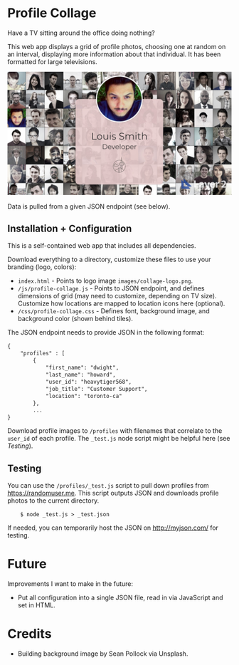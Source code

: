 # Profile Collage

Have a TV sitting around the office doing nothing?

This web app displays a grid of profile photos, choosing one at random on an interval, displaying more information about that individual. It has been formatted for large televisions.

![Screenshot of Profile Collage](/images/screenshot.jpg)

Data is pulled from a given JSON endpoint (see below).

## Installation + Configuration

This is a self-contained web app that includes all dependencies.

Download everything to a directory, customize these files to use your branding (logo, colors):

* `index.html` - Points to logo image `images/collage-logo.png`.
* `/js/profile-collage.js` - Points to JSON endpoint, and defines dimensions of grid (may need to customize, depending on TV size). Customize how locations are mapped to location icons here (optional).
* `/css/profile-collage.css` - Defines font, background image, and background color (shown behind tiles).

The JSON endpoint needs to provide JSON in the following format:

```
{
 	"profiles" : [
 		{
 			"first_name": "dwight",
 			"last_name": "howard",
 			"user_id": "heavytiger568",
			"job_title": "Customer Support",
			"location": "toronto-ca"
 		},
 		...
}
```

Download profile images to `/profiles` with filenames that correlate to the `user_id` of each profile. The `_test.js` node script might be helpful here (see _Testing_).

## Testing

You can use the `/profiles/_test.js` script to pull down profiles from <https://randomuser.me>. This script outputs JSON and downloads profile photos to the current directory.

		$ node _test.js > _test.json

If needed, you can temporarily host the JSON on <http://myjson.com/> for testing.

# Future

Improvements I want to make in the future:

* Put all configuration into a single JSON file, read in via JavaScript and set in HTML.

# Credits

* Building background image by Sean Pollock via Unsplash.